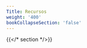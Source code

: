 ```yaml
---
Title: Recursos
weight: '400'
bookCollapseSection: 'false'
---
```


{{</* section */>}}

<!--Section renders pages in section as definition list, using title and description.
Example
```tpl
{{</* section */>}}
```-->

